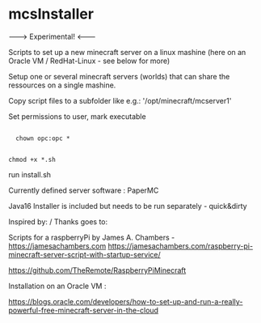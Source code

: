 # mcsInstaller

---> Experimental! <---

Scripts to set up a new minecraft server on a linux mashine (here on an Oracle VM / RedHat-Linux - see below for more)

Setup one or several minecraft servers (worlds) that can share the ressources on a single mashine.

Copy script files to a subfolder like e.g.:  '/opt/minecraft/mcserver1'

Set permissions to user, mark executable 

<code>
  chown opc:opc *
  
  chmod +x *.sh
</code>
  
run install.sh

Currently defined server software : PaperMC

Java16 Installer is included but needs to be run separately - quick&dirty


Inspired by: / Thanks goes to:

Scripts for a raspberryPi by James A. Chambers - https://jamesachambers.com
https://jamesachambers.com/raspberry-pi-minecraft-server-script-with-startup-service/

https://github.com/TheRemote/RaspberryPiMinecraft


Installation on an Oracle VM :

https://blogs.oracle.com/developers/how-to-set-up-and-run-a-really-powerful-free-minecraft-server-in-the-cloud



